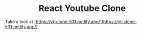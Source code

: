 <h1 style="text-align: center">React Youtube Clone</h1>

Take a look at [https://yt-clone-531.netlify.app/](https://yt-clone-531.netlify.app/).
